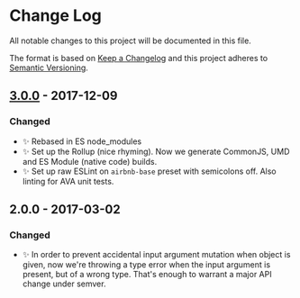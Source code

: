 # Change Log
All notable changes to this project will be documented in this file.

The format is based on [Keep a Changelog](http://keepachangelog.com/)
and this project adheres to [Semantic Versioning](http://semver.org/).

## [3.0.0] - 2017-12-09
### Changed
- ✨ Rebased in ES node_modules
- ✨ Set up the Rollup (nice rhyming). Now we generate CommonJS, UMD and ES Module (native code) builds.
- ✨ Set up raw ESLint on `airbnb-base` preset with semicolons off. Also linting for AVA unit tests.

## 2.0.0 - 2017-03-02
### Changed
- ✨ In order to prevent accidental input argument mutation when object is given, now we're throwing a type error when the input argument is present, but of a wrong type. That's enough to warrant a major API change under semver.

[3.0.0]: https://github.com/codsen/detect-is-it-html-or-xhtml/compare/v2.0.0...v3.0.0
[2.0.0]: https://github.com/codsen/detect-is-it-html-or-xhtml/compare/v1.6.0...v2.0.0
